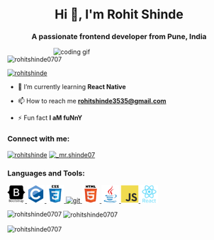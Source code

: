 <h1 align="center">Hi 👋, I'm Rohit Shinde</h1>
<h3 align="center">A passionate frontend developer from Pune, India</h3>
<img align="right" alt="coding gif" width="400" src="https://camo.githubusercontent.com/5ddf73ad3a205111cf8c686f687fc216c2946a75005718c8da5b837ad9de78c9/68747470733a2f2f7468756d62732e6766796361742e636f6d2f4576696c4e657874446576696c666973682d736d616c6c2e676966">

<p align="left"> <img src="https://komarev.com/ghpvc/?username=rohitshinde0707&label=Profile%20views&color=0e75b6&style=flat" alt="rohitshinde0707" /> </p>

<p align="left"> <a href="https://twitter.com/rohitshinde" target="blank"><img src="https://img.shields.io/twitter/follow/rohitshinde?logo=twitter&style=for-the-badge" alt="rohitshinde" /></a> </p>

- 🌱 I’m currently learning **React Native**

- 📫 How to reach me **rohitshinde3535@gmail.com**

- ⚡ Fun fact **I aM fuNnY**

<h3 align="left">Connect with me:</h3>
<p align="left">
<a href="https://twitter.com/rohitshinde" target="blank"><img align="center" src="https://raw.githubusercontent.com/rahuldkjain/github-profile-readme-generator/master/src/images/icons/Social/twitter.svg" alt="rohitshinde" height="30" width="40" /></a>
<a href="https://instagram.com/_mr.shinde07" target="blank"><img align="center" src="https://raw.githubusercontent.com/rahuldkjain/github-profile-readme-generator/master/src/images/icons/Social/instagram.svg" alt="_mr.shinde07" height="30" width="40" /></a>
</p>

<h3 align="left">Languages and Tools:</h3>
<p align="left"> <a href="https://getbootstrap.com" target="_blank" rel="noreferrer"> <img src="https://raw.githubusercontent.com/devicons/devicon/master/icons/bootstrap/bootstrap-plain-wordmark.svg" alt="bootstrap" width="40" height="40"/> </a> <a href="https://www.cprogramming.com/" target="_blank" rel="noreferrer"> <img src="https://raw.githubusercontent.com/devicons/devicon/master/icons/c/c-original.svg" alt="c" width="40" height="40"/> </a> <a href="https://www.w3schools.com/css/" target="_blank" rel="noreferrer"> <img src="https://raw.githubusercontent.com/devicons/devicon/master/icons/css3/css3-original-wordmark.svg" alt="css3" width="40" height="40"/> </a> <a href="https://git-scm.com/" target="_blank" rel="noreferrer"> <img src="https://www.vectorlogo.zone/logos/git-scm/git-scm-icon.svg" alt="git" width="40" height="40"/> </a> <a href="https://www.w3.org/html/" target="_blank" rel="noreferrer"> <img src="https://raw.githubusercontent.com/devicons/devicon/master/icons/html5/html5-original-wordmark.svg" alt="html5" width="40" height="40"/> </a> <a href="https://www.java.com" target="_blank" rel="noreferrer"> <img src="https://raw.githubusercontent.com/devicons/devicon/master/icons/java/java-original.svg" alt="java" width="40" height="40"/> </a> <a href="https://developer.mozilla.org/en-US/docs/Web/JavaScript" target="_blank" rel="noreferrer"> <img src="https://raw.githubusercontent.com/devicons/devicon/master/icons/javascript/javascript-original.svg" alt="javascript" width="40" height="40"/> </a> <a href="https://reactjs.org/" target="_blank" rel="noreferrer"> <img src="https://raw.githubusercontent.com/devicons/devicon/master/icons/react/react-original-wordmark.svg" alt="react" width="40" height="40"/> </a> </p>

<p><img align="left" src="https://github-readme-stats.vercel.app/api/top-langs?username=rohitshinde0707&show_icons=true&locale=en&layout=compact" alt="rohitshinde0707" /></p>

<p>&nbsp;<img align="center" src="https://github-readme-stats.vercel.app/api?username=rohitshinde0707&show_icons=true&locale=en" alt="rohitshinde0707" /></p>

<p><img align="center" src="https://github-readme-streak-stats.herokuapp.com/?user=rohitshinde0707&" alt="rohitshinde0707" /></p>

